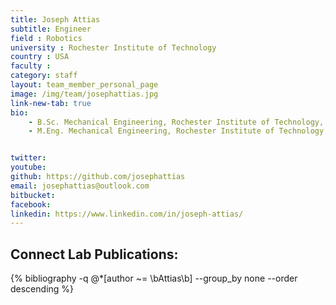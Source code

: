 ```yaml
---
title: Joseph Attias
subtitle: Engineer
field : Robotics
university : Rochester Institute of Technology
country : USA
faculty : 
category: staff
layout: team_member_personal_page
image: /img/team/josephattias.jpg
link-new-tab: true
bio:
    - B.Sc. Mechanical Engineering, Rochester Institute of Technology, 2024
    - M.Eng. Mechanical Engineering, Rochester Institute of Technology, 2024


twitter: 
youtube: 
github: https://github.com/josephattias
email: josephattias@outlook.com
bitbucket: 
facebook: 
linkedin: https://www.linkedin.com/in/joseph-attias/
---
```


## Connect Lab Publications: 

 {% bibliography -q @*[author ~= \bAttias\b] --group_by none --order descending %}

